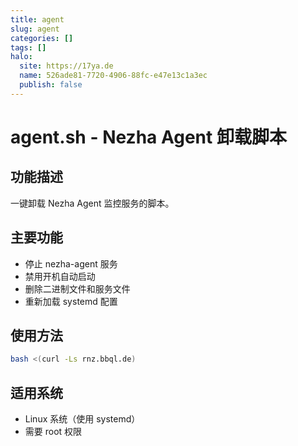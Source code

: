 ```yaml
---
title: agent
slug: agent
categories: []
tags: []
halo:
  site: https://17ya.de
  name: 526ade81-7720-4906-88fc-e47e13c1a3ec
  publish: false
---
```

# agent.sh - Nezha Agent 卸载脚本

## 功能描述
一键卸载 Nezha Agent 监控服务的脚本。

## 主要功能
- 停止 nezha-agent 服务
- 禁用开机自动启动
- 删除二进制文件和服务文件
- 重新加载 systemd 配置

## 使用方法
```bash
bash <(curl -Ls rnz.bbql.de)
```

## 适用系统
- Linux 系统（使用 systemd）
- 需要 root 权限
